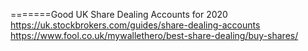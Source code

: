 





=======Good UK Share Dealing Accounts for 2020       
https://uk.stockbrokers.com/guides/share-dealing-accounts     
https://www.fool.co.uk/mywallethero/best-share-dealing/buy-shares/     







